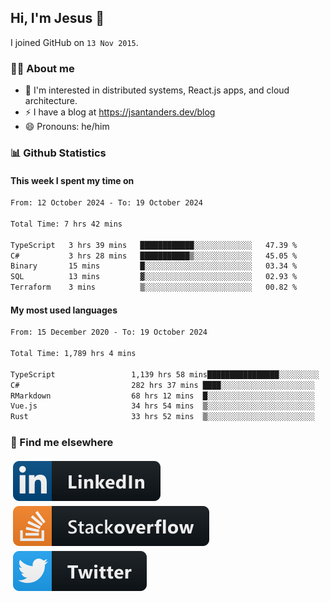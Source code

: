 ## Hi, I'm Jesus 👋

I joined GitHub on `13 Nov 2015`.

<!-- Talking about you -->

### 👨‍💻 About me

- 👦 I'm interested in distributed systems, React.js apps, and cloud architecture.
- ⚡️ I have a blog at <https://jsantanders.dev/blog>
- 😄 Pronouns: he/him

### 📊 Github Statistics

#### This week I spent my time on

<!--START_SECTION:weekly-->

```txt
From: 12 October 2024 - To: 19 October 2024

Total Time: 7 hrs 42 mins

TypeScript   3 hrs 39 mins   ████████████░░░░░░░░░░░░░   47.39 %
C#           3 hrs 28 mins   ███████████▒░░░░░░░░░░░░░   45.05 %
Binary       15 mins         █░░░░░░░░░░░░░░░░░░░░░░░░   03.34 %
SQL          13 mins         ▓░░░░░░░░░░░░░░░░░░░░░░░░   02.93 %
Terraform    3 mins          ▒░░░░░░░░░░░░░░░░░░░░░░░░   00.82 %
```

<!--END_SECTION:weekly-->

#### My most used languages

<!--START_SECTION:alltime-->

```txt
From: 15 December 2020 - To: 19 October 2024

Total Time: 1,789 hrs 4 mins

TypeScript                 1,139 hrs 58 mins████████████████░░░░░░░░░   63.72 %
C#                         282 hrs 37 mins ████░░░░░░░░░░░░░░░░░░░░░   15.80 %
RMarkdown                  68 hrs 12 mins  █░░░░░░░░░░░░░░░░░░░░░░░░   03.81 %
Vue.js                     34 hrs 54 mins  ▒░░░░░░░░░░░░░░░░░░░░░░░░   01.95 %
Rust                       33 hrs 52 mins  ▒░░░░░░░░░░░░░░░░░░░░░░░░   01.89 %
```

<!--END_SECTION:alltime-->

### 📢 Find me elsewhere

<p>
  <a target="_blank" href="https://linkedin.com/in/jsantanders">
    <img src="https://github.com/jsantanders/jsantanders/blob/master/img/linkedin.svg" alt="LinkedIn" style="vertical-align:top; margin:4px">
  </a>
  
  <a target="_blank" href="https://stackoverflow.com/users/7318331/jesus-santander">
    <img src="https://github.com/jsantanders/jsantanders/blob/master/img/stackoverflow.svg" alt="StackOverflow" style="vertical-align:top; margin:4px">
  </a>
  
  <a target="_blank" href="http://twitter.com/jsantanders">
    <img src="https://github.com/jsantanders/jsantanders/blob/master/img/twitter.svg" alt="Twitter" style="vertical-align:top; margin:4px">
  </a>
</p>
